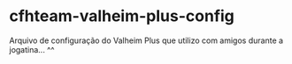 # cfhteam-valheim-plus-config
Arquivo de configuração do Valheim Plus que utilizo com amigos durante a jogatina... ^^
